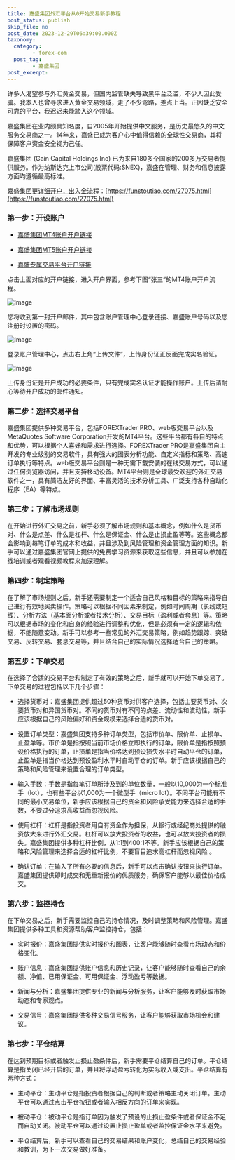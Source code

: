 ```yaml
---
title: 嘉盛集团外汇平台从0开始交易新手教程
post_status: publish
skip_file: no
post_date: 2023-12-29T06:39:00.000Z
taxonomy:
  category:
        - forex-com
  post_tag:
        - 嘉盛集团
post_excerpt: 
---
```

许多人渴望参与外汇黄金交易，但国内监管缺失导致黑平台泛滥，不少人因此受骗。我本人也曾寻求进入黄金交易领域，走了不少弯路，差点上当。正因缺乏安全可靠的平台，我迟迟未能踏入这个领域。

嘉盛集团在业内颇具知名度，自2005年开始提供中文服务，是历史最悠久的中文服务交易商之一。14年来，嘉盛已成为客户心中值得信赖的全球性交易商，其将保障客户资金安全视为己任。

嘉盛集团 (Gain Capital Holdings Inc) 已为来自180多个国家的200多万交易者提供服务。作为纳斯达克上市公司(股票代码:SNEX)，嘉盛在管理、财务和信息披露方面均遵循最高标准。

[嘉盛集团更详细开户，出入金流程](https://funstoutiao.com/27075.html)：[https://funstoutiao.com/27075.html](https://funstoutiao.com/27075.html)

### 第一步：开设账户

* [嘉盛集团MT4账户开户链接](https://s.ssgg.net/jsmt4)

* [嘉盛集团MT5账户开户链接](https://s.ssgg.net/jsmt5)

* [嘉盛专属交易平台开户链接](https://s.ssgg.net/js)

点击上面对应的开户链接，进入开户界面，参考下图“张三”的MT4账户开户流程。

![Image](https://prod-files-secure.s3.us-west-2.amazonaws.com/39ed1227-6d7d-4570-be36-9ccd4a2c4241/7a167aea-686b-400d-af59-4e18eb607a40/640.png?X-Amz-Algorithm=AWS4-HMAC-SHA256&X-Amz-Content-Sha256=UNSIGNED-PAYLOAD&X-Amz-Credential=ASIAZI2LB466VBKROVXO%2F20250307%2Fus-west-2%2Fs3%2Faws4_request&X-Amz-Date=20250307T161313Z&X-Amz-Expires=3600&X-Amz-Security-Token=IQoJb3JpZ2luX2VjEAAaCXVzLXdlc3QtMiJGMEQCIEAzTasrnGxX0gp5DM4rIO5hvsRcKlEiUhtEVeT%2FqGLiAiBOdj8yNd3v0skO9zQkaNRuw2L8T2b2XMITtldfQa1OoCr%2FAwhJEAAaDDYzNzQyMzE4MzgwNSIMPS%2F4KpUeg5%2FQtenxKtwDl6akf6cIlurAN%2BS6lBeskjdw9HMfd4uaHYlYWgvFLh17M5xk3fddTmHLRq0vosAI%2BnXJLBv2lELQLoxiAzs2mMgdYXlt6E4%2BqIhy3YdM57HE9j5kojmLF9uN681It8eR9rGDdcsBspHuPoBP4t1VGtNz7Rzr5pm%2BI%2B4fYU6ncLx%2FTAxGRCFR9byRGWshuNY1CNQlpAxvvGH5%2BtUPpw4%2F3ZdYgmLG%2FfZ%2Bz9jxU2vENNs5sAyNocbO88VE1XwxvQUaL23f08IczzUunLnaU29nIpXQzZcb07HjBnQKCHNUMZ3x0yqD6BmwHE309lmKtFSxGD3GkEz3n%2BQcmxYSUNbXCvQO1EPVwIDzETfPGdp9E2NxvPijJq9f6MREdgUaxM4rGnfHTVh3laeNoawaR26sxC%2FFaNDyIZE9b5qyqe%2BH3KvfWwCbwUpMXpxvblsWTeEY8moolaIRiSEcXODLI72m%2BUbsZqqjqQJj%2ByP9QDaiUANMsk1cPfCtGiwgvQfG0fE55Zjq%2Fji4EcGpJxGUep6I9xjBZU9zJTjH9DnYy8UoXi8b66gXhVt84CFGGoARkRhx0H7eUAW%2BiClTsvesQvWZDhQbmdTgsombhOZwQfQQ5FbthBAqLNzssClHfygw7p%2BsvgY6pgEfaJuaLfjksdPT3isgPEAZujQVAypHHRAMXLPpwJvz9aOOl3tU%2FbdBh5uV4LGJRl84zYJPtDydEtB0hvSIn%2BD%2B0%2Fzy9Ee%2B5tYMRcP9puDDLcV55RcKoo6pjzxnFYW5Bjl%2BlRvoaMYk1E9bwt1ai1xP1zhwAOSWyx5kVuq7%2FAxaR2CD%2BxHF40ePvaGOjzHgA%2BdpDZhZ8D4Ctb8uXc7DQMcPOG1R%2FucQ&X-Amz-Signature=ffb70e0f8a225d90068d2d97fb3bcd44ec28c0d8b4f58c066f0ae0090726fccc&X-Amz-SignedHeaders=host&x-id=GetObject)

您将收到第一封开户邮件，其中包含账户管理中心登录链接、嘉盛账户号码以及您注册时设置的密码。

![Image](https://prod-files-secure.s3.us-west-2.amazonaws.com/39ed1227-6d7d-4570-be36-9ccd4a2c4241/eaa1c6b3-2877-4284-a0e1-530e222c27fb/image.png?X-Amz-Algorithm=AWS4-HMAC-SHA256&X-Amz-Content-Sha256=UNSIGNED-PAYLOAD&X-Amz-Credential=ASIAZI2LB466VBKROVXO%2F20250307%2Fus-west-2%2Fs3%2Faws4_request&X-Amz-Date=20250307T161313Z&X-Amz-Expires=3600&X-Amz-Security-Token=IQoJb3JpZ2luX2VjEAAaCXVzLXdlc3QtMiJGMEQCIEAzTasrnGxX0gp5DM4rIO5hvsRcKlEiUhtEVeT%2FqGLiAiBOdj8yNd3v0skO9zQkaNRuw2L8T2b2XMITtldfQa1OoCr%2FAwhJEAAaDDYzNzQyMzE4MzgwNSIMPS%2F4KpUeg5%2FQtenxKtwDl6akf6cIlurAN%2BS6lBeskjdw9HMfd4uaHYlYWgvFLh17M5xk3fddTmHLRq0vosAI%2BnXJLBv2lELQLoxiAzs2mMgdYXlt6E4%2BqIhy3YdM57HE9j5kojmLF9uN681It8eR9rGDdcsBspHuPoBP4t1VGtNz7Rzr5pm%2BI%2B4fYU6ncLx%2FTAxGRCFR9byRGWshuNY1CNQlpAxvvGH5%2BtUPpw4%2F3ZdYgmLG%2FfZ%2Bz9jxU2vENNs5sAyNocbO88VE1XwxvQUaL23f08IczzUunLnaU29nIpXQzZcb07HjBnQKCHNUMZ3x0yqD6BmwHE309lmKtFSxGD3GkEz3n%2BQcmxYSUNbXCvQO1EPVwIDzETfPGdp9E2NxvPijJq9f6MREdgUaxM4rGnfHTVh3laeNoawaR26sxC%2FFaNDyIZE9b5qyqe%2BH3KvfWwCbwUpMXpxvblsWTeEY8moolaIRiSEcXODLI72m%2BUbsZqqjqQJj%2ByP9QDaiUANMsk1cPfCtGiwgvQfG0fE55Zjq%2Fji4EcGpJxGUep6I9xjBZU9zJTjH9DnYy8UoXi8b66gXhVt84CFGGoARkRhx0H7eUAW%2BiClTsvesQvWZDhQbmdTgsombhOZwQfQQ5FbthBAqLNzssClHfygw7p%2BsvgY6pgEfaJuaLfjksdPT3isgPEAZujQVAypHHRAMXLPpwJvz9aOOl3tU%2FbdBh5uV4LGJRl84zYJPtDydEtB0hvSIn%2BD%2B0%2Fzy9Ee%2B5tYMRcP9puDDLcV55RcKoo6pjzxnFYW5Bjl%2BlRvoaMYk1E9bwt1ai1xP1zhwAOSWyx5kVuq7%2FAxaR2CD%2BxHF40ePvaGOjzHgA%2BdpDZhZ8D4Ctb8uXc7DQMcPOG1R%2FucQ&X-Amz-Signature=b85d1324f3fe5929abb76a038aeca217d73a1668413f01eb36b989258ee759ef&X-Amz-SignedHeaders=host&x-id=GetObject)

登录账户管理中心，点击右上角“上传文件”，上传身份证正反面完成实名验证。

![Image](https://prod-files-secure.s3.us-west-2.amazonaws.com/39ed1227-6d7d-4570-be36-9ccd4a2c4241/54090639-09fc-46b4-a135-e0289f707147/image.png?X-Amz-Algorithm=AWS4-HMAC-SHA256&X-Amz-Content-Sha256=UNSIGNED-PAYLOAD&X-Amz-Credential=ASIAZI2LB466VBKROVXO%2F20250307%2Fus-west-2%2Fs3%2Faws4_request&X-Amz-Date=20250307T161313Z&X-Amz-Expires=3600&X-Amz-Security-Token=IQoJb3JpZ2luX2VjEAAaCXVzLXdlc3QtMiJGMEQCIEAzTasrnGxX0gp5DM4rIO5hvsRcKlEiUhtEVeT%2FqGLiAiBOdj8yNd3v0skO9zQkaNRuw2L8T2b2XMITtldfQa1OoCr%2FAwhJEAAaDDYzNzQyMzE4MzgwNSIMPS%2F4KpUeg5%2FQtenxKtwDl6akf6cIlurAN%2BS6lBeskjdw9HMfd4uaHYlYWgvFLh17M5xk3fddTmHLRq0vosAI%2BnXJLBv2lELQLoxiAzs2mMgdYXlt6E4%2BqIhy3YdM57HE9j5kojmLF9uN681It8eR9rGDdcsBspHuPoBP4t1VGtNz7Rzr5pm%2BI%2B4fYU6ncLx%2FTAxGRCFR9byRGWshuNY1CNQlpAxvvGH5%2BtUPpw4%2F3ZdYgmLG%2FfZ%2Bz9jxU2vENNs5sAyNocbO88VE1XwxvQUaL23f08IczzUunLnaU29nIpXQzZcb07HjBnQKCHNUMZ3x0yqD6BmwHE309lmKtFSxGD3GkEz3n%2BQcmxYSUNbXCvQO1EPVwIDzETfPGdp9E2NxvPijJq9f6MREdgUaxM4rGnfHTVh3laeNoawaR26sxC%2FFaNDyIZE9b5qyqe%2BH3KvfWwCbwUpMXpxvblsWTeEY8moolaIRiSEcXODLI72m%2BUbsZqqjqQJj%2ByP9QDaiUANMsk1cPfCtGiwgvQfG0fE55Zjq%2Fji4EcGpJxGUep6I9xjBZU9zJTjH9DnYy8UoXi8b66gXhVt84CFGGoARkRhx0H7eUAW%2BiClTsvesQvWZDhQbmdTgsombhOZwQfQQ5FbthBAqLNzssClHfygw7p%2BsvgY6pgEfaJuaLfjksdPT3isgPEAZujQVAypHHRAMXLPpwJvz9aOOl3tU%2FbdBh5uV4LGJRl84zYJPtDydEtB0hvSIn%2BD%2B0%2Fzy9Ee%2B5tYMRcP9puDDLcV55RcKoo6pjzxnFYW5Bjl%2BlRvoaMYk1E9bwt1ai1xP1zhwAOSWyx5kVuq7%2FAxaR2CD%2BxHF40ePvaGOjzHgA%2BdpDZhZ8D4Ctb8uXc7DQMcPOG1R%2FucQ&X-Amz-Signature=c255a50e02f3d087bd9ab31b43d0cf72c3a0075f5e9070a9d0f3a4949f6add0c&X-Amz-SignedHeaders=host&x-id=GetObject)

上传身份证是开户成功的必要条件，只有完成实名认证才能操作账户。上传后请耐心等待开户成功的邮件通知。

### 第二步：选择交易平台

嘉盛集团提供多种交易平台，包括FOREXTrader PRO、web版交易平台以及MetaQuotes Software Corporation开发的MT4平台。这些平台都有各自的特点和优势，可以根据个人喜好和需求进行选择。FOREXTrader PRO是嘉盛集团自主开发的专业级别的交易软件，具有强大的图表分析功能、自定义指标和策略、高速订单执行等特点。web版交易平台则是一种无需下载安装的在线交易方式，可以通过任何浏览器访问，并且支持移动设备。MT4平台则是全球最受欢迎的外汇交易软件之一，具有简洁友好的界面、丰富灵活的技术分析工具、广泛支持各种自动化程序（EA）等特点。

### 第三步：了解市场规则

在开始进行外汇交易之前，新手必须了解市场规则和基本概念，例如什么是货币对、什么是点差、什么是杠杆、什么是保证金、什么是止损止盈等等。这些概念都会影响到每笔订单的成本和收益，并且涉及到风险管理和资金管理方面的知识。新手可以通过嘉盛集团官网上提供的免费学习资源来获取这些信息，并且可以参加在线培训或者观看视频教程来加深理解。

### 第四步：制定策略

在了解了市场规则之后，新手还需要制定一个适合自己风格和目标的策略来指导自己进行有效地买卖操作。策略可以根据不同因素来制定，例如时间周期（长线或短线）、分析方法（基本面分析或者技术分析）、交易目标（盈利或者套息）等。策略可以根据市场的变化和自身的经验进行调整和优化，但是必须有一定的逻辑和依据，不能随意变动。新手可以参考一些常见的外汇交易策略，例如趋势跟踪、突破交易、反转交易、套息交易等，并且结合自己的实际情况选择适合自己的策略。

### 第五步：下单交易

在选择了合适的交易平台和制定了有效的策略之后，新手就可以开始下单交易了。下单交易的过程包括以下几个步骤：

* 选择货币对：嘉盛集团提供超过50种货币对供客户选择，包括主要货币对、次要货币对和异国货币对。不同的货币对有不同的点差、流动性和波动性，新手应该根据自己的风险偏好和资金规模来选择合适的货币对。

* 设置订单类型：嘉盛集团支持多种订单类型，包括市价单、限价单、止损单、止盈单等。市价单是指按照当前市场价格立即执行的订单，限价单是指按照预设价格执行的订单，止损单是指当价格达到预设损失水平时自动平仓的订单，止盈单是指当价格达到预设盈利水平时自动平仓的订单。新手应该根据自己的策略和风险管理来设置合理的订单类型。

* 输入手数：手数是指每笔订单所涉及到的单位数量，一般以10,000为一个标准手（lot），也有些平台以1,000为一个微型手（micro lot）。不同平台可能有不同的最小交易单位，新手应该根据自己的资金和风险承受能力来选择合适的手数，不要过分追求高收益而忽视风险。

* 使用杠杆：杠杆是指投资者用自有资金作为担保，从银行或经纪商处提供的融资放大来进行外汇交易。杠杆可以放大投资者的收益，也可以放大投资者的损失。嘉盛集团提供多种杠杆比例，从1:1到400:1不等。新手应该根据自己的策略和风险管理来选择合适的杠杆比例，不要盲目追求高杠杆而忽视风险 。

* 确认订单：在输入了所有必要的信息后，新手可以点击确认按钮来执行订单。嘉盛集团提供即时成交和无重新报价的优质服务，确保客户能够以最佳价格成交。

### 第六步：监控持仓

在下单交易之后，新手需要监控自己的持仓情况，及时调整策略和风险管理。嘉盛集团提供多种工具和资源帮助客户监控持仓，包括：

* 实时报价：嘉盛集团提供实时报价和图表，让客户能够随时查看市场动态和价格变化。

* 账户信息：嘉盛集团提供账户信息和历史记录，让客户能够随时查看自己的余额、净值、已用保证金、可用保证金、浮动盈亏等数据。

* 新闻与分析：嘉盛集团提供专业的新闻与分析服务，让客户能够及时获取市场动态和专家观点。

* 交易信号：嘉盛集团提供多种交易信号服务，让客户能够获取市场机会和建议。

### 第七步：平仓结算

在达到预期目标或者触发止损止盈条件后，新手需要平仓结算自己的订单。平仓结算是指关闭已经开启的订单，并且将浮动盈亏转化为实际收入或支出。平仓结算有两种方式：

* 主动平仓：主动平仓是指投资者根据自己的判断或者策略主动关闭订单。主动平仓可以通过点击平仓按钮或者输入相反方向的订单来实现。

* 被动平仓：被动平仓是指订单因为触发了预设的止损止盈条件或者保证金不足而自动关闭。被动平仓可以通过设置止损止盈单或者监控保证金水平来避免。

* 平仓结算后，新手可以查看自己的交易结果和账户变化，总结自己的交易经验和教训，为下一次交易做好准备。